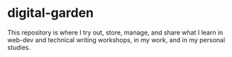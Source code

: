# digital-garden
This repository is where I try out, store, manage, and share what I learn in web-dev and technical writing workshops, in my work, and in my personal studies.
